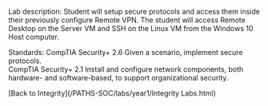 Lab description: Student will setup secure protocols and access them inside their previously configure Remote VPN.  The student will access Remote Desktop on the Server VM and SSH on the Linux VM from the Windows 10 Host computer.

Standards: CompTIA Security+ 2.6 Given a scenario, implement secure protocols.<br>
CompTIA Security+ 2.1 Install and configure network components, both hardware-
and software-based, to support organizational security.

[Back to Integrity](/PATHS-SOC/labs/year1/Integrity Labs.html)
